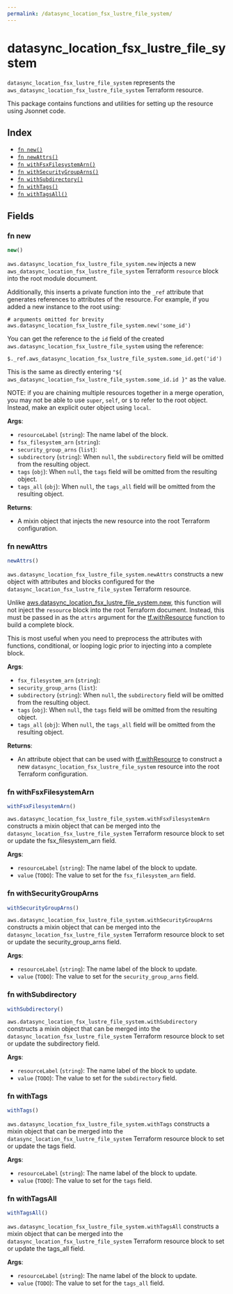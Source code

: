 ```yaml
---
permalink: /datasync_location_fsx_lustre_file_system/
---
```


# datasync_location_fsx_lustre_file_system

`datasync_location_fsx_lustre_file_system` represents the `aws_datasync_location_fsx_lustre_file_system` Terraform resource.



This package contains functions and utilities for setting up the resource using Jsonnet code.


## Index

* [`fn new()`](#fn-new)
* [`fn newAttrs()`](#fn-newattrs)
* [`fn withFsxFilesystemArn()`](#fn-withfsxfilesystemarn)
* [`fn withSecurityGroupArns()`](#fn-withsecuritygrouparns)
* [`fn withSubdirectory()`](#fn-withsubdirectory)
* [`fn withTags()`](#fn-withtags)
* [`fn withTagsAll()`](#fn-withtagsall)

## Fields

### fn new

```ts
new()
```


`aws.datasync_location_fsx_lustre_file_system.new` injects a new `aws_datasync_location_fsx_lustre_file_system` Terraform `resource`
block into the root module document.

Additionally, this inserts a private function into the `_ref` attribute that generates references to attributes of the
resource. For example, if you added a new instance to the root using:

    # arguments omitted for brevity
    aws.datasync_location_fsx_lustre_file_system.new('some_id')

You can get the reference to the `id` field of the created `aws.datasync_location_fsx_lustre_file_system` using the reference:

    $._ref.aws_datasync_location_fsx_lustre_file_system.some_id.get('id')

This is the same as directly entering `"${ aws_datasync_location_fsx_lustre_file_system.some_id.id }"` as the value.

NOTE: if you are chaining multiple resources together in a merge operation, you may not be able to use `super`, `self`,
or `$` to refer to the root object. Instead, make an explicit outer object using `local`.

**Args**:
  - `resourceLabel` (`string`): The name label of the block.
  - `fsx_filesystem_arn` (`string`): 
  - `security_group_arns` (`list`): 
  - `subdirectory` (`string`):  When `null`, the `subdirectory` field will be omitted from the resulting object.
  - `tags` (`obj`):  When `null`, the `tags` field will be omitted from the resulting object.
  - `tags_all` (`obj`):  When `null`, the `tags_all` field will be omitted from the resulting object.

**Returns**:
- A mixin object that injects the new resource into the root Terraform configuration.


### fn newAttrs

```ts
newAttrs()
```


`aws.datasync_location_fsx_lustre_file_system.newAttrs` constructs a new object with attributes and blocks configured for the `datasync_location_fsx_lustre_file_system`
Terraform resource.

Unlike [aws.datasync_location_fsx_lustre_file_system.new](#fn-datasynclocationfsxlustrefilesystemnew), this function will not inject the `resource`
block into the root Terraform document. Instead, this must be passed in as the `attrs` argument for the
[tf.withResource](https://github.com/tf-libsonnet/core/tree/main/docs#fn-withresource) function to build a complete block.

This is most useful when you need to preprocess the attributes with functions, conditional, or looping logic prior to
injecting into a complete block.

**Args**:
  - `fsx_filesystem_arn` (`string`): 
  - `security_group_arns` (`list`): 
  - `subdirectory` (`string`):  When `null`, the `subdirectory` field will be omitted from the resulting object.
  - `tags` (`obj`):  When `null`, the `tags` field will be omitted from the resulting object.
  - `tags_all` (`obj`):  When `null`, the `tags_all` field will be omitted from the resulting object.

**Returns**:
  - An attribute object that can be used with [tf.withResource](https://github.com/tf-libsonnet/core/tree/main/docs#fn-withresource) to construct a new `datasync_location_fsx_lustre_file_system` resource into the root Terraform configuration.


### fn withFsxFilesystemArn

```ts
withFsxFilesystemArn()
```

`aws.datasync_location_fsx_lustre_file_system.withFsxFilesystemArn` constructs a mixin object that can be merged into the `datasync_location_fsx_lustre_file_system`
Terraform resource block to set or update the fsx_filesystem_arn field.



**Args**:
  - `resourceLabel` (`string`): The name label of the block to update.
  - `value` (`TODO`): The value to set for the `fsx_filesystem_arn` field.


### fn withSecurityGroupArns

```ts
withSecurityGroupArns()
```

`aws.datasync_location_fsx_lustre_file_system.withSecurityGroupArns` constructs a mixin object that can be merged into the `datasync_location_fsx_lustre_file_system`
Terraform resource block to set or update the security_group_arns field.



**Args**:
  - `resourceLabel` (`string`): The name label of the block to update.
  - `value` (`TODO`): The value to set for the `security_group_arns` field.


### fn withSubdirectory

```ts
withSubdirectory()
```

`aws.datasync_location_fsx_lustre_file_system.withSubdirectory` constructs a mixin object that can be merged into the `datasync_location_fsx_lustre_file_system`
Terraform resource block to set or update the subdirectory field.



**Args**:
  - `resourceLabel` (`string`): The name label of the block to update.
  - `value` (`TODO`): The value to set for the `subdirectory` field.


### fn withTags

```ts
withTags()
```

`aws.datasync_location_fsx_lustre_file_system.withTags` constructs a mixin object that can be merged into the `datasync_location_fsx_lustre_file_system`
Terraform resource block to set or update the tags field.



**Args**:
  - `resourceLabel` (`string`): The name label of the block to update.
  - `value` (`TODO`): The value to set for the `tags` field.


### fn withTagsAll

```ts
withTagsAll()
```

`aws.datasync_location_fsx_lustre_file_system.withTagsAll` constructs a mixin object that can be merged into the `datasync_location_fsx_lustre_file_system`
Terraform resource block to set or update the tags_all field.



**Args**:
  - `resourceLabel` (`string`): The name label of the block to update.
  - `value` (`TODO`): The value to set for the `tags_all` field.
